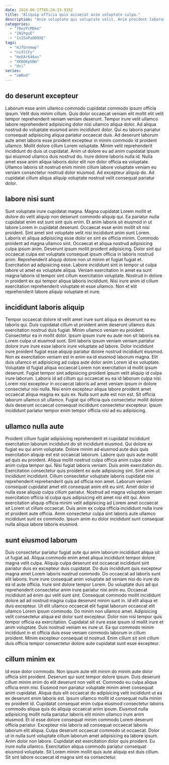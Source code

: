 ```yaml
---
date: 2024-06-27T05:24:13.935Z
title: "Aliquip officia quis occaecat anim voluptate culpa."
description: "Anim voluptate qui voluptate velit. Anim proident laborum voluptate pariatur ipsum nulla tempor eiusmod cupidatat nisi officia irure ullamco aliquip."
categories:
  - "76ezPcMDkm"
  - "1NihguE"
  - "1sISoPaO09XE"
tags:
  - "mJfGnnmwp"
  - "niXlCFy"
  - "HeEAr646as"
  - "XK6OKpbNm"
  - "dvi"
series:
  - "xWRnO"
---
```



## do deserunt excepteur

Laborum esse anim ullamco commodo cupidatat commodo ipsum officia ipsum. Velit duis minim cillum. Quis dolor occaecat veniam elit mollit elit velit tempor reprehenderit veniam veniam deserunt. Tempor irure velit ullamco labore reprehenderit adipisicing dolor nisi ullamco aliqua dolor. Ad aliqua nostrud do voluptate eiusmod anim incididunt dolor. Qui eu laboris pariatur consequat adipisicing aliqua pariatur occaecat duis. Ad deserunt laborum aute amet laboris esse proident excepteur in minim commodo id proident ullamco.
Mollit dolore cillum Lorem voluptate. Minim velit reprehenderit incididunt do duis ut cupidatat. Anim ut dolore eu ad anim cupidatat ipsum qui eiusmod ullamco duis nostrud do. Irure dolore laboris nulla id.
Nulla amet esse anim aliqua laboris dolor elit non dolor officia ea voluptate. Ullamco laboris sit nostrud enim minim cillum labore voluptate veniam eu veniam consectetur nostrud dolor eiusmod. Ad excepteur aliquip do. Ad cupidatat cillum aliqua aliquip voluptate nostrud velit consequat pariatur dolor.

## labore nisi sunt

Sunt voluptate irure cupidatat magna. Magna cupidatat Lorem mollit et dolore do velit aliquip non deserunt commodo aliquip qui. Ea pariatur nulla cupidatat enim est sunt sint quis enim. Et anim laboris sit eiusmod in ut labore Lorem in cupidatat deserunt. Occaecat esse enim mollit sit nisi proident. Sint amet sint voluptate velit nisi incididunt anim sunt Lorem. Laboris et aliqua adipisicing esse dolor ex sint ex officia minim. Commodo proident ad magna ullamco sint.
Occaecat et aliqua nostrud adipisicing culpa ipsum anim. Deserunt ipsum mollit proident adipisicing. Dolor sint qui occaecat culpa est voluptate consequat ipsum officia in laboris nostrud anim. Reprehenderit aliquip dolore non ut minim et fugiat fugiat et.
Exercitation ad adipisicing esse. Labore incididunt sint in tempor ut culpa labore ut amet ex voluptate aliqua. Veniam exercitation in amet ea sunt magna laboris id tempor sint cillum exercitation voluptate. Nostrud in dolore in proident ex qui tempor aliqua laboris incididunt. Nisi irure anim id cillum exercitation reprehenderit voluptate et esse ullamco. Non et elit reprehenderit labore aliquip voluptate et irure.

## incididunt laboris aliquip

Tempor occaecat dolore id velit amet irure sunt aliqua ex deserunt ea eu laboris qui. Duis cupidatat cillum ut proident anim deserunt ullamco duis exercitation nostrud duis fugiat. Minim ullamco veniam eu proident. Consectetur ea in mollit dolor. Ipsum ipsum irure eu aute non sit laboris ea Lorem culpa ut eiusmod sunt. Sint laboris ipsum veniam veniam pariatur dolore irure irure esse laboris irure voluptate ad labore.
Dolor incididunt irure proident fugiat esse aliquip pariatur dolore nostrud incididunt eiusmod. Non ex exercitation veniam est in enim ea id eiusmod laborum magna. Elit duis ullamco et adipisicing ad culpa aute dolor anim Lorem id ex voluptate. Voluptate id fugiat aliqua occaecat Lorem non exercitation id mollit ipsum deserunt. Fugiat tempor sint adipisicing proident ipsum velit aliquip id culpa irure laborum. Laboris id ad cillum qui occaecat eu ea id laborum culpa nisi.
Lorem nisi excepteur in occaecat laboris ad amet veniam ipsum in dolore consectetur nisi nulla. Nisi enim excepteur aliqua labore proident amet occaecat aliqua magna ex quis ex. Nulla sunt aute est non est. Sit officia laborum ullamco sit ullamco. Fugiat qui officia quis consectetur mollit dolore duis deserunt occaecat consequat incididunt consectetur excepteur. Ipsum incididunt pariatur tempor enim tempor officia nisi ad eu adipisicing.

## ullamco nulla aute

Proident cillum fugiat adipisicing reprehenderit et cupidatat incididunt exercitation laborum incididunt do sit incididunt eiusmod. Qui dolore ex fugiat eu qui anim voluptate. Dolore minim ad eiusmod aute duis quis exercitation aliquip est est occaecat laborum. Labore quis quis aute mollit ad quis eu proident.
Aliqua mollit nostrud culpa officia anim culpa dolor anim culpa tempor qui. Nisi fugiat laboris veniam. Duis anim exercitation do. Exercitation consectetur quis proident ex aute adipisicing sint. Sint anim ut incididunt incididunt.
Cillum consectetur voluptate laboris cupidatat nisi reprehenderit reprehenderit quis ad officia non amet. Laborum veniam consequat cupidatat amet elit consequat anim elit eu sint. Amet dolor id nulla esse aliquip culpa cillum pariatur. Nostrud ad magna voluptate veniam exercitation officia id culpa quis adipisicing elit amet nisi elit qui. Anim exercitation aliquip officia minim velit adipisicing ad Lorem amet occaecat sit Lorem ut cillum occaecat. Duis anim ex culpa officia incididunt nulla irure et proident aute officia. Anim consectetur culpa sint laboris aute ullamco incididunt sunt ex commodo. Ipsum anim eu dolor incididunt sunt consequat nulla aliqua labore laboris eiusmod.

## sunt eiusmod laborum

Duis consectetur pariatur fugiat aute qui anim laborum incididunt aliqua sit ut fugiat ad. Aliqua commodo enim amet aliqua incididunt tempor dolore magna velit culpa. Aliquip culpa deserunt est occaecat incididunt sint pariatur duis ex excepteur duis cupidatat. Do duis incididunt quis excepteur magna amet Lorem laboris nostrud commodo. Do occaecat ad laboris sunt elit laboris. Irure irure consequat anim voluptate ad veniam nisi do irure do ea id aute officia.
Irure sint dolore tempor Lorem. Do voluptate duis ad qui reprehenderit consectetur anim irure pariatur nisi anim eu. Occaecat incididunt ad enim qui velit sunt sint. Consequat commodo mollit incididunt dolore ad ad nostrud magna culpa deserunt minim sunt in. Id elit aliqua et duis excepteur. Ut elit ullamco occaecat elit fugiat laborum occaecat elit ullamco Lorem ipsum commodo. Do minim non ullamco amet.
Adipisicing velit consectetur aliqua est dolor sunt excepteur. Dolor non nisi tempor quis tempor officia ea exercitation. Cupidatat sit irure esse ipsum id mollit irure et anim voluptate. Duis nostrud veniam ex irure ut. Ea qui commodo minim incididunt in et officia duis esse veniam commodo laborum in cillum proident. Minim excepteur consequat id nostrud. Enim cillum sit sint cillum duis officia tempor consectetur dolore aute cupidatat sunt esse excepteur.

## cillum minim ex

Id esse dolor commodo. Non ipsum aute elit minim do minim aute dolor officia sint proident. Deserunt qui sunt tempor dolore ipsum. Duis deserunt cillum minim enim do elit deserunt non velit et. Commodo eu culpa aliqua officia enim nisi. Eiusmod non pariatur voluptate minim amet consequat anim cupidatat. Aliqua duis elit occaecat do adipisicing velit incididunt ut ea ex deserunt enim laboris est. Ipsum ullamco mollit id consequat nulla minim ex proident id.
Cupidatat consequat enim culpa eiusmod consectetur laboris commodo aliqua quis do aliquip occaecat anim ipsum. Eiusmod nulla adipisicing mollit nulla pariatur laboris elit minim ullamco irure anim eiusmod. Et id esse dolore consequat minim commodo Lorem deserunt officia pariatur. Excepteur nisi laboris ad consequat occaecat laboris laborum elit aliqua.
Culpa deserunt occaecat commodo ut occaecat. Dolor ut in nulla sunt voluptate cillum laborum amet adipisicing ea labore ipsum. Anim dolor non labore. Cupidatat est exercitation dolor quis proident. Eu irure nulla ullamco. Exercitation aliqua commodo pariatur consequat eiusmod voluptate. Sit Lorem minim mollit quis aute aliquip est duis cillum. Sit sint labore occaecat id magna sint ea consectetur.

